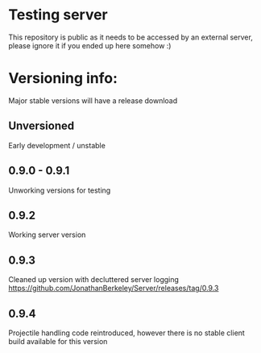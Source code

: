 # Testing server
This repository is public as it needs to be accessed by an external server, please ignore it if you ended up here somehow :)



# Versioning info:
Major stable versions will have a release download

## Unversioned
Early development / unstable

## 0.9.0 - 0.9.1
Unworking versions for testing

## 0.9.2
Working server version

## 0.9.3 
Cleaned up version with decluttered server logging
https://github.com/JonathanBerkeley/Server/releases/tag/0.9.3

## 0.9.4 
Projectile handling code reintroduced, however there is no stable client build available for this version
